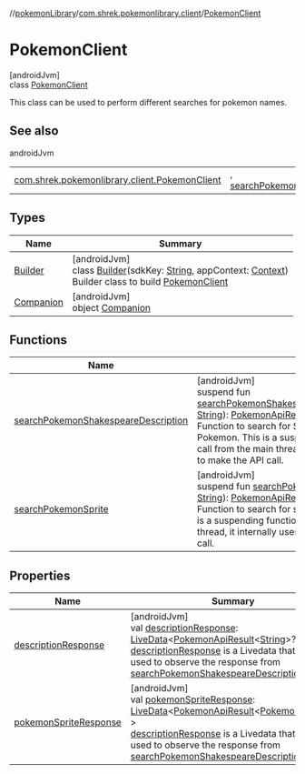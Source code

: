 //[pokemonLibrary](../../../index.md)/[com.shrek.pokemonlibrary.client](../index.md)/[PokemonClient](index.md)

# PokemonClient

[androidJvm]\
class [PokemonClient](index.md)

This class can be used to perform different searches for pokemon names.

## See also

androidJvm

| | |
|---|---|
| [com.shrek.pokemonlibrary.client.PokemonClient](search-pokemon-sprite.md) | , [searchPokemonShakespeareDescription](search-pokemon-shakespeare-description.md) |

## Types

| Name | Summary |
|---|---|
| [Builder](-builder/index.md) | [androidJvm]<br>class [Builder](-builder/index.md)(sdkKey: [String](https://kotlinlang.org/api/latest/jvm/stdlib/kotlin/-string/index.html), appContext: [Context](https://developer.android.com/reference/kotlin/android/content/Context.html))<br>Builder class to build [PokemonClient](index.md) |
| [Companion](-companion/index.md) | [androidJvm]<br>object [Companion](-companion/index.md) |

## Functions

| Name | Summary |
|---|---|
| [searchPokemonShakespeareDescription](search-pokemon-shakespeare-description.md) | [androidJvm]<br>suspend fun [searchPokemonShakespeareDescription](search-pokemon-shakespeare-description.md)(pokemonName: [String](https://kotlinlang.org/api/latest/jvm/stdlib/kotlin/-string/index.html)): [PokemonApiResult](../../com.shrek.pokemonlibrary.network.data.models/-pokemon-api-result/index.md)&lt;[String](https://kotlinlang.org/api/latest/jvm/stdlib/kotlin/-string/index.html)&gt;<br>Function to search for Shakespeare description of a Pokemon. This is a suspending function which is safe to call from the main thread, it internally uses the IO thread to make the API call. |
| [searchPokemonSprite](search-pokemon-sprite.md) | [androidJvm]<br>suspend fun [searchPokemonSprite](search-pokemon-sprite.md)(pokemonName: [String](https://kotlinlang.org/api/latest/jvm/stdlib/kotlin/-string/index.html)): [PokemonApiResult](../../com.shrek.pokemonlibrary.network.data.models/-pokemon-api-result/index.md)&lt;[PokemonSprite](../../com.shrek.pokemonlibrary.network.data.models/-pokemon-sprite/index.md)&gt;<br>Function to search for sprite (image) of a Pokemon. This is a suspending function which is safe to call from main thread, it internally uses the IO thread to make the API call. |

## Properties

| Name | Summary |
|---|---|
| [descriptionResponse](description-response.md) | [androidJvm]<br>val [descriptionResponse](description-response.md): [LiveData](https://developer.android.com/reference/kotlin/androidx/lifecycle/LiveData.html)&lt;[PokemonApiResult](../../com.shrek.pokemonlibrary.network.data.models/-pokemon-api-result/index.md)&lt;[String](https://kotlinlang.org/api/latest/jvm/stdlib/kotlin/-string/index.html)&gt;?&gt;<br>[descriptionResponse](description-response.md) is a Livedata that can be used to observe the response from [searchPokemonShakespeareDescription](search-pokemon-shakespeare-description.md) |
| [pokemonSpriteResponse](pokemon-sprite-response.md) | [androidJvm]<br>val [pokemonSpriteResponse](pokemon-sprite-response.md): [LiveData](https://developer.android.com/reference/kotlin/androidx/lifecycle/LiveData.html)&lt;[PokemonApiResult](../../com.shrek.pokemonlibrary.network.data.models/-pokemon-api-result/index.md)&lt;[PokemonSprite](../../com.shrek.pokemonlibrary.network.data.models/-pokemon-sprite/index.md)&gt;?&gt;<br>[descriptionResponse](description-response.md) is a Livedata that can be used to observe the response from [searchPokemonShakespeareDescription](search-pokemon-shakespeare-description.md)` |

